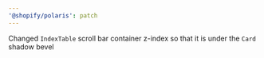 ```yaml
---
'@shopify/polaris': patch
---
```


Changed `IndexTable` scroll bar container z-index so that it is under the `Card` shadow bevel
